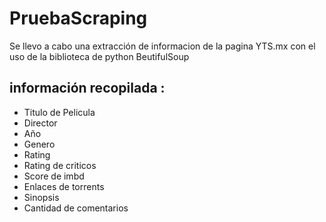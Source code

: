 # PruebaScraping
Se llevo a cabo una extracción de informacion de la pagina YTS.mx con el uso de la biblioteca de python BeutifulSoup
## información recopilada :
- Titulo de Pelicula
- Director
- Año  
- Genero 
- Rating
- Rating de criticos
- Score de imbd
- Enlaces de torrents
- Sinopsis 
- Cantidad de comentarios

